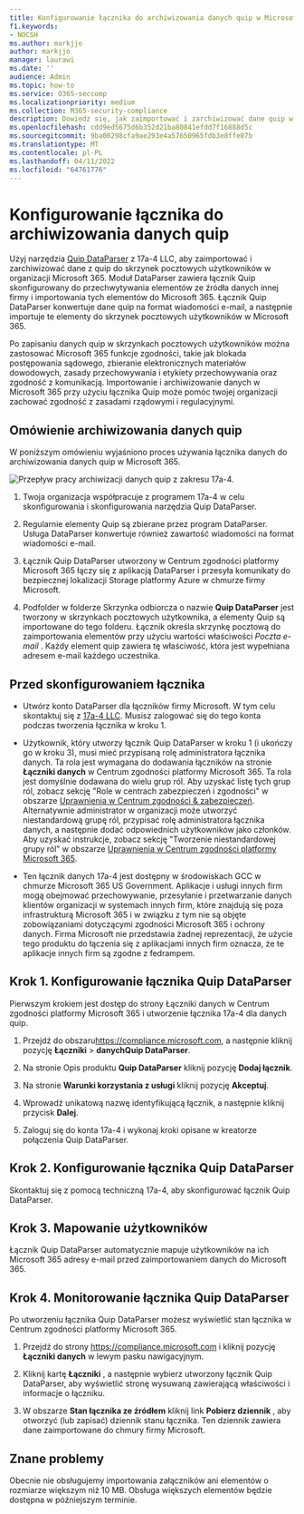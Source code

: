 ```yaml
---
title: Konfigurowanie łącznika do archiwizowania danych quip w Microsoft 365
f1.keywords:
- NOCSH
ms.author: markjjo
author: markjjo
manager: laurawi
ms.date: ''
audience: Admin
ms.topic: how-to
ms.service: O365-seccomp
ms.localizationpriority: medium
ms.collection: M365-security-compliance
description: Dowiedz się, jak zaimportować i zarchiwizować dane quip w Microsoft 365 za pomocą łącznika 17a-4 Quip DataParser.
ms.openlocfilehash: cdd9ed5675d6b352d21ba80841efdd7f16888d5c
ms.sourcegitcommit: 9ba00298cfa9ae293e4a57650965fdb3e8ffe07b
ms.translationtype: MT
ms.contentlocale: pl-PL
ms.lasthandoff: 04/11/2022
ms.locfileid: "64761776"
---
```

# <a name="set-up-a-connector-to-archive-quip-data"></a>Konfigurowanie łącznika do archiwizowania danych quip

Użyj narzędzia [Quip DataParser](https://www.17a-4.com/quip-dataparser/) z 17a-4 LLC, aby zaimportować i zarchiwizować dane z quip do skrzynek pocztowych użytkowników w organizacji Microsoft 365. Moduł DataParser zawiera łącznik Quip skonfigurowany do przechwytywania elementów ze źródła danych innej firmy i importowania tych elementów do Microsoft 365. Łącznik Quip DataParser konwertuje dane quip na format wiadomości e-mail, a następnie importuje te elementy do skrzynek pocztowych użytkowników w Microsoft 365.

Po zapisaniu danych quip w skrzynkach pocztowych użytkowników można zastosować Microsoft 365 funkcje zgodności, takie jak blokada postępowania sądowego, zbieranie elektronicznych materiałów dowodowych, zasady przechowywania i etykiety przechowywania oraz zgodność z komunikacją. Importowanie i archiwizowanie danych w Microsoft 365 przy użyciu łącznika Quip może pomóc twojej organizacji zachować zgodność z zasadami rządowymi i regulacyjnymi.

## <a name="overview-of-archiving-quip-data"></a>Omówienie archiwizowania danych quip

W poniższym omówieniu wyjaśniono proces używania łącznika danych do archiwizowania danych quip w Microsoft 365.

![Przepływ pracy archiwizacji danych quip z zakresu 17a-4.](../media/QuipDataParserConnectorWorkflow.png)

1. Twoja organizacja współpracuje z programem 17a-4 w celu skonfigurowania i skonfigurowania narzędzia Quip DataParser.

2. Regularnie elementy Quip są zbierane przez program DataParser. Usługa DataParser konwertuje również zawartość wiadomości na format wiadomości e-mail.

3. Łącznik Quip DataParser utworzony w Centrum zgodności platformy Microsoft 365 łączy się z aplikacją DataParser i przesyła komunikaty do bezpiecznej lokalizacji Storage platformy Azure w chmurze firmy Microsoft.

4. Podfolder w folderze Skrzynka odbiorcza o nazwie **Quip DataParser** jest tworzony w skrzynkach pocztowych użytkownika, a elementy Quip są importowane do tego folderu. Łącznik określa skrzynkę pocztową do zaimportowania elementów przy użyciu wartości właściwości *Poczta e-mail* . Każdy element quip zawiera tę właściwość, która jest wypełniana adresem e-mail każdego uczestnika.

## <a name="before-you-set-up-a-connector"></a>Przed skonfigurowaniem łącznika

- Utwórz konto DataParser dla łączników firmy Microsoft. W tym celu skontaktuj się z [17a-4 LLC](https://www.17a-4.com/contact/). Musisz zalogować się do tego konta podczas tworzenia łącznika w kroku 1.

- Użytkownik, który utworzy łącznik Quip DataParser w kroku 1 (i ukończy go w kroku 3), musi mieć przypisaną rolę administratora łącznika danych. Ta rola jest wymagana do dodawania łączników na stronie **Łączniki danych** w Centrum zgodności platformy Microsoft 365. Ta rola jest domyślnie dodawana do wielu grup ról. Aby uzyskać listę tych grup ról, zobacz sekcję "Role w centrach zabezpieczeń i zgodności" w obszarze [Uprawnienia w Centrum zgodności & zabezpieczeń](../security/office-365-security/permissions-in-the-security-and-compliance-center.md#roles-in-the-security--compliance-center). Alternatywnie administrator w organizacji może utworzyć niestandardową grupę ról, przypisać rolę administratora łącznika danych, a następnie dodać odpowiednich użytkowników jako członków. Aby uzyskać instrukcje, zobacz sekcję "Tworzenie niestandardowej grupy ról" w obszarze [Uprawnienia w Centrum zgodności platformy Microsoft 365](microsoft-365-compliance-center-permissions.md#create-a-custom-role-group).

- Ten łącznik danych 17a-4 jest dostępny w środowiskach GCC w chmurze Microsoft 365 US Government. Aplikacje i usługi innych firm mogą obejmować przechowywanie, przesyłanie i przetwarzanie danych klientów organizacji w systemach innych firm, które znajdują się poza infrastrukturą Microsoft 365 i w związku z tym nie są objęte zobowiązaniami dotyczącymi zgodności Microsoft 365 i ochrony danych. Firma Microsoft nie przedstawia żadnej reprezentacji, że użycie tego produktu do łączenia się z aplikacjami innych firm oznacza, że te aplikacje innych firm są zgodne z fedrampem.

## <a name="step-1-set-up-a-quip-dataparser-connector"></a>Krok 1. Konfigurowanie łącznika Quip DataParser

Pierwszym krokiem jest dostęp do strony Łączniki danych w Centrum zgodności platformy Microsoft 365 i utworzenie łącznika 17a-4 dla danych quip.

1. Przejdź do obszaru<https://compliance.microsoft.com>, a następnie kliknij pozycję **Łączniki** >  **danychQuip DataParser**.

2. Na stronie Opis produktu **Quip DataParser** kliknij pozycję **Dodaj łącznik**.

3. Na stronie **Warunki korzystania z usługi** kliknij pozycję **Akceptuj**.

4. Wprowadź unikatową nazwę identyfikującą łącznik, a następnie kliknij przycisk **Dalej**.

5. Zaloguj się do konta 17a-4 i wykonaj kroki opisane w kreatorze połączenia Quip DataParser.

## <a name="step-2-configure-the-quip-dataparser-connector"></a>Krok 2. Konfigurowanie łącznika Quip DataParser

Skontaktuj się z pomocą techniczną 17a-4, aby skonfigurować łącznik Quip DataParser.

## <a name="step-3-map-users"></a>Krok 3. Mapowanie użytkowników

Łącznik Quip DataParser automatycznie mapuje użytkowników na ich Microsoft 365 adresy e-mail przed zaimportowaniem danych do Microsoft 365.

## <a name="step-4-monitor-the-quip-dataparser-connector"></a>Krok 4. Monitorowanie łącznika Quip DataParser

Po utworzeniu łącznika Quip DataParser możesz wyświetlić stan łącznika w Centrum zgodności platformy Microsoft 365.

1. Przejdź do strony <https://compliance.microsoft.com> i kliknij pozycję **Łączniki danych** w lewym pasku nawigacyjnym.

2. Kliknij kartę **Łączniki** , a następnie wybierz utworzony łącznik Quip DataParser, aby wyświetlić stronę wysuwaną zawierającą właściwości i informacje o łączniku.

3. W obszarze **Stan łącznika ze źródłem** kliknij link **Pobierz dziennik** , aby otworzyć (lub zapisać) dziennik stanu łącznika. Ten dziennik zawiera dane zaimportowane do chmury firmy Microsoft.

## <a name="known-issues"></a>Znane problemy

Obecnie nie obsługujemy importowania załączników ani elementów o rozmiarze większym niż 10 MB. Obsługa większych elementów będzie dostępna w późniejszym terminie.
